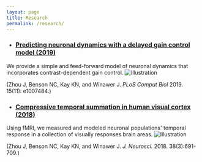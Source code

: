 ```yaml
---
layout: page
title: Research
permalink: /research/
---
```


* ### [Predicting neuronal dynamics with a delayed gain control model (2019)](https://www.ncbi.nlm.nih.gov/pmc/articles/PMC6892546/pdf/pcbi.1007484.pdf) ###

We provide a simple and feed-forward model of neuronal dynamics that incorporates contrast-dependent gain control.
![Illustration]({{site.baseurl}}/images/research/DG_figure1.jpg)

(Zhou J, Benson NC, Kay KN, and Winawer J. *PLoS Comput Biol* 2019. 15(11): e1007484.)

* ### [Compressive temporal summation in human visual cortex (2018)](https://www.jneurosci.org/content/jneuro/38/3/691.full.pdf) ###

Using fMRI, we measured and modeled neuronal populations' temporal response in a collection of visually responses brain areas.
![Illustration]({{site.baseurl}}/images/research/TRF_figure2.jpg)

(Zhou J, Benson NC, Kay KN, and Winawer J. *J. Neurosci.* 2018. 38(3):691-709.)
